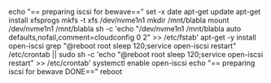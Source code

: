 echo "== preparing iscsi for bewave=="
set -x
date
apt-get update
apt-get install xfsprogs
mkfs -t xfs /dev/nvme1n1
mkdir /mnt/blabla
mount /dev/nvme1n1 /mnt/blabla
sh -c 'echo "/dev/nvme1n1 /mnt/blabla auto defaults,nofail,comment=cloudconfig 0 2" >> /etc/fstab'
apt-get -y install open-iscsi
 grep "@reboot root sleep 120;service open-iscsi restart" /etc/crontab || sudo sh -c 'echo "@reboot root sleep 120;service open-iscsi restart" >> /etc/crontab'
systemctl enable open-iscsi
echo "== preparing iscsi for bewave DONE=="
reboot
